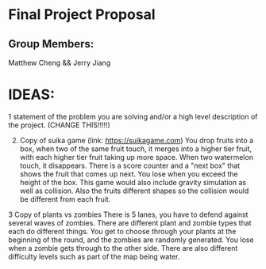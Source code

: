 # Final Project Proposal

## Group Members:

Matthew Cheng && Jerry Jiang

# IDEAS:

1 statement of the problem you are solving and/or a high level description of the project. (CHANGE THIS!!!!!)

2) Copy of suika game (link: https://suikagame.com)
You drop fruits into a box, when two of the same fruit touch, it merges into a higher tier fruit, with each higher tier fruit taking up more space. When two watermelon touch, it
disappears. There is a score counter and a "next box" that shows the fruit that comes up next. You lose when you exceed the height of the box. This game would also include gravity
simulation as well as collision. Also the fruits different shapes so the collision would be different from each fruit.

3 Copy of plants vs zombies
There is 5 lanes, you have to defend against several waves of zombies. There are different plant and zombie types that each do different things. You get to choose through your plants
at the beginning of the round, and the zombies are randomly generated. You lose when a zombie gets through to the other side. There are also different difficulty levels such as part
of the map being water. 

